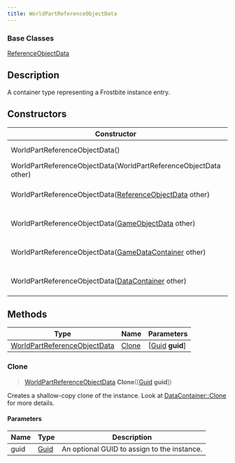 ```yaml
---
title: WorldPartReferenceObjectData
---
```

### Base Classes

[ReferenceObjectData](/vext/ref/fb/referenceobjectdata/)

## Description

A container type representing a Frostbite instance entry.

## Constructors

| Constructor                                                                             | Description                                                                                                                                     |
| --------------------------------------------------------------------------------------- | ----------------------------------------------------------------------------------------------------------------------------------------------- |
| WorldPartReferenceObjectData()                                                          | Create a new instance of this container type.                                                                                                   |
| WorldPartReferenceObjectData(WorldPartReferenceObjectData other)                        | Create a reference copy of an instance of the same type.                                                                                        |
| WorldPartReferenceObjectData([ReferenceObjectData](/vext/ref/fb/referenceobjectdata/) other)          | Upcast an instance of type [ReferenceObjectData](/vext/ref/fb/referenceobjectdata/) to [WorldPartReferenceObjectData](/vext/ref/fb/worldpartreferenceobjectdata/).          |
| WorldPartReferenceObjectData([GameObjectData](/vext/ref/fb/gameobjectdata/) other)                    | Upcast an instance of type [GameObjectData](/vext/ref/fb/gameobjectdata/) to [WorldPartReferenceObjectData](/vext/ref/fb/worldpartreferenceobjectdata/).                    |
| WorldPartReferenceObjectData([GameDataContainer](/vext/ref/fb/gamedatacontainer/) other)              | Upcast an instance of type [GameDataContainer](/vext/ref/fb/gamedatacontainer/) to [WorldPartReferenceObjectData](/vext/ref/fb/worldpartreferenceobjectdata/).              |
| WorldPartReferenceObjectData([DataContainer](/vext/ref/shared/class/datacontainer) other) | Upcast an instance of type [DataContainer](/vext/ref/shared/class/datacontainer) to [WorldPartReferenceObjectData](/vext/ref/fb/worldpartreferenceobjectdata/). |

## Methods

| Type                                                         | Name            | Parameters                                     |
| ------------------------------------------------------------ | --------------- | ---------------------------------------------- |
| [WorldPartReferenceObjectData](/vext/ref/fb/worldpartreferenceobjectdata/) | [Clone](#clone) | \[[Guid](/vext/ref/shared/class/guid) **guid**\] |

### Clone

> [WorldPartReferenceObjectData](/vext/ref/fb/worldpartreferenceobjectdata/) **Clone**(\[[Guid](/vext/ref/shared/class/guid) **guid**\])

Creates a shallow-copy clone of the instance. Look at [DataContainer::Clone](/vext/ref/shared/class/datacontainer#clone) for more details.

#### Parameters

| Name | Type         | Description                                 |
| ---- | ------------ | ------------------------------------------- |
| guid | [Guid](/vext/ref/shared/class/guid/) | An optional GUID to assign to the instance. |
